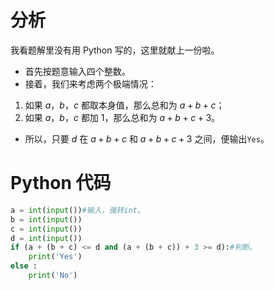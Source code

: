 # 分析
我看题解里没有用 Python 写的，这里就献上一份啦。

- 首先按题意输入四个整数。
- 接着，我们来考虑两个极端情况：
1. 如果 $a$，$b$，$c$ 都取本身值，那么总和为 $a+b+c$；
1. 如果 $a$，$b$，$c$ 都加 $1$，那么总和为 $a+b+c+3$。
- 所以，只要 $d$ 在 $a+b+c$ 和 $a+b+c+3$ 之间，便输出`Yes`。

# Python 代码
```python
a = int(input())#输入，强转int。
b = int(input())
c = int(input())
d = int(input())
if (a + (b + c) <= d and (a + (b + c)) + 3 >= d):#判断。
    print('Yes')
else :
    print('No')
```

